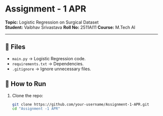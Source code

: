# Assignment - 1 APR  
**Topic:** Logistic Regression on Surgical Dataset  
**Student:** Vaibhav Srivastava
**Roll No:** 2511AI11
**Course:** M.Tech AI  

---

## 📂 Files
- `main.py` → Logistic Regression code.
- `requirements.txt` → Dependencies.
- `.gitignore` → Ignore unnecessary files.

## 🚀 How to Run
1. Clone the repo:
   ```bash
   git clone https://github.com/your-username/Assignment-1-APR.git
   cd "Assignment -1 APR"
